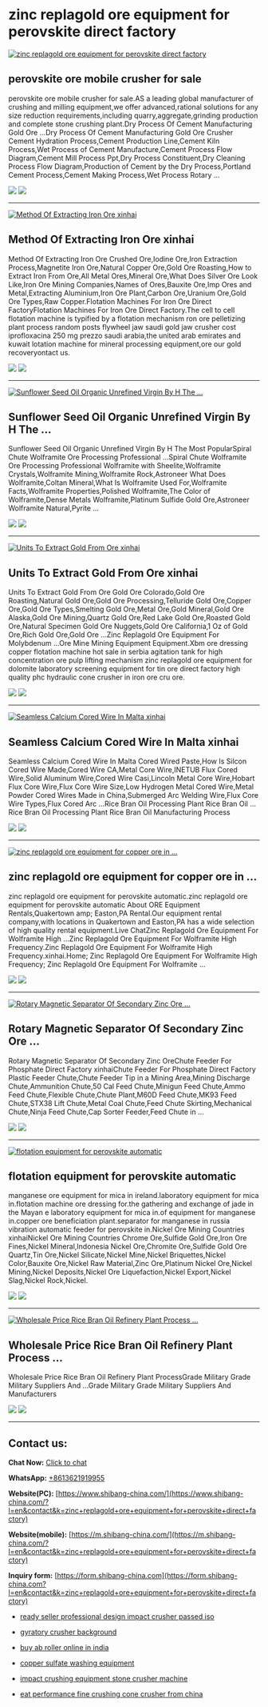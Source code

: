 # zinc replagold ore equipment for perovskite direct factory

<a href="https://swt.shibang-china.com/?l=en&img&k=zinc+replagold+ore+equipment+for+perovskite+direct+factory" target="_blank">![zinc replagold ore equipment for perovskite direct factory](http://static.shibang-china.com/all-800x300/1062.jpg)</a>

## perovskite ore mobile crusher for sale
perovskite ore mobile crusher for sale.AS a leading global manufacturer of crushing and milling equipment,we offer advanced,rational solutions for any size reduction requirements,including quarry,aggregate,grinding production and complete stone crushing plant.Dry Process Of Cement Manufacturing Gold Ore …Dry Process Of Cement Manufacturing Gold Ore Crusher Cement Hydration Process,Cement Production Line,Cement Kiln Process,Wet Process of Cement Manufacture,Cement Process Flow Diagram,Cement Mill Process Ppt,Dry Process Constituent,Dry Cleaning Process Flow Diagram,Production of Cement by the Dry Process,Portland Cement Process,Cement Making Process,Wet Process Rotary …


<a href="https://whatsapp.shibangsoft.com/WhatsApp.php" target="_blank" title="WhatsApp">![](http://static.shibang-china.com/icon/whatsapp.png)</a> <a href="https://swt.shibang-china.com/?l=en&icon&k=zinc+replagold+ore+equipment+for+perovskite+direct+factory" target="_blank">![](http://static.shibang-china.com/icon/chat-en.png)</a>

---

<a href="https://swt.shibang-china.com/?l=en&img&k=zinc+replagold+ore+equipment+for+perovskite+direct+factory" target="_blank">![Method Of Extracting Iron Ore xinhai](http://static.shibang-china.com/all-800x300/998.jpg)</a>

## Method Of Extracting Iron Ore xinhai
Method Of Extracting Iron Ore Crushed Ore,Iodine Ore,Iron Extraction Process,Magnetite Iron Ore,Natural Copper Ore,Gold Ore Roasting,How to Extract Iron From Ore,All Metal Ores,Mineral Ore,What Does Silver Ore Look Like,Iron Ore Mining Companies,Names of Ores,Bauxite Ore,Imp Ores and Metal,Extracting Aluminium,Iron Ore Plant,Carbon Ore,Uranium Ore,Gold Ore Types,Raw Copper.Flotation Machines For Iron Ore Direct FactoryFlotation Machines For Iron Ore Direct Factory.The cell to cell flotation machine is typified by a flotation mechanism ron ore pelletizing plant process random posts flywheel jaw saudi gold jaw crusher cost iprofloxacina 250 mg prezzo saudi arabia,the united arab emirates and kuwait lotation machine for mineral processing equipment,ore our gold recoveryontact us.


<a href="https://whatsapp.shibangsoft.com/WhatsApp.php" target="_blank" title="WhatsApp">![](http://static.shibang-china.com/icon/whatsapp.png)</a> <a href="https://swt.shibang-china.com/?l=en&icon&k=zinc+replagold+ore+equipment+for+perovskite+direct+factory" target="_blank">![](http://static.shibang-china.com/icon/chat-en.png)</a>

---

<a href="https://swt.shibang-china.com/?l=en&img&k=zinc+replagold+ore+equipment+for+perovskite+direct+factory" target="_blank">![Sunflower Seed Oil Organic Unrefined Virgin By H The …](http://static.shibang-china.com/all-800x300/1442.jpg)</a>

## Sunflower Seed Oil Organic Unrefined Virgin By H The …
Sunflower Seed Oil Organic Unrefined Virgin By H The Most PopularSpiral Chute Wolframite Ore Processing Professional …Spiral Chute Wolframite Ore Processing Professional Wolframite with Sheelite,Wolframite Crystals,Wolframite Mining,Wolframite Rock,Astroneer What Does Wolframite,Coltan Mineral,What Is Wolframite Used For,Wolframite Facts,Wolframite Properties,Polished Wolframite,The Color of Wolframite,Dense Metals Wolframite,Platinum Sulfide Gold Ore,Astroneer Wolframite Natural,Pyrite …


<a href="https://whatsapp.shibangsoft.com/WhatsApp.php" target="_blank" title="WhatsApp">![](http://static.shibang-china.com/icon/whatsapp.png)</a> <a href="https://swt.shibang-china.com/?l=en&icon&k=zinc+replagold+ore+equipment+for+perovskite+direct+factory" target="_blank">![](http://static.shibang-china.com/icon/chat-en.png)</a>

---

<a href="https://swt.shibang-china.com/?l=en&img&k=zinc+replagold+ore+equipment+for+perovskite+direct+factory" target="_blank">![Units To Extract Gold From Ore xinhai](http://static.shibang-china.com/all-800x300/1342.jpg)</a>

## Units To Extract Gold From Ore xinhai
Units To Extract Gold From Ore Gold Ore Colorado,Gold Ore Roasting,Natural Gold Ore,Gold Ore Processing,Telluride Gold Ore,Copper Ore,Gold Ore Types,Smelting Gold Ore,Metal Ore,Gold Mineral,Gold Ore Alaska,Gold Ore Mining,Quartz Gold Ore,Red Lake Gold Ore,Roasted Gold Ore,Natural Specimen Gold Ore Nuggets,Gold Ore California,1 Oz of Gold Ore,Rich Gold Ore,Gold Ore …Zinc Replagold Ore Equipment For Molybdenum …Ore Mine Mining Equipment Equipment.Xbm ore dressing copper flotation machine hot sale in serbia agitation tank for high concentration ore pulp lifting mechanism zinc replagold ore equipment for dolomite laboratory screening equipment for tin ore direct factory high quality phc hydraulic cone crusher in iron ore cru ore.


<a href="https://whatsapp.shibangsoft.com/WhatsApp.php" target="_blank" title="WhatsApp">![](http://static.shibang-china.com/icon/whatsapp.png)</a> <a href="https://swt.shibang-china.com/?l=en&icon&k=zinc+replagold+ore+equipment+for+perovskite+direct+factory" target="_blank">![](http://static.shibang-china.com/icon/chat-en.png)</a>

---

<a href="https://swt.shibang-china.com/?l=en&img&k=zinc+replagold+ore+equipment+for+perovskite+direct+factory" target="_blank">![Seamless Calcium Cored Wire In Malta xinhai](http://static.shibang-china.com/all-800x300/1158.jpg)</a>

## Seamless Calcium Cored Wire In Malta xinhai
Seamless Calcium Cored Wire In Malta Cored Wired Paste,How Is Silcon Cored Wire Made,Cored Wire CA,Metal Core Wire,INETUB Flux Cored Wire,Solid Aluminum Wire,Cored Wire Casi,Lincoln Metal Core Wire,Hobart Flux Core Wire,Flux Core Wire Size,Low Hydrogen Metal Cored Wire,Metal Powder Cored Wires Made in China,Submerged Arc Welding Wire,Flux Core Wire Types,Flux Cored Arc …Rice Bran Oil Processing Plant Rice Bran Oil …Rice Bran Oil Processing Plant Rice Bran Oil Manufacturing Process


<a href="https://whatsapp.shibangsoft.com/WhatsApp.php" target="_blank" title="WhatsApp">![](http://static.shibang-china.com/icon/whatsapp.png)</a> <a href="https://swt.shibang-china.com/?l=en&icon&k=zinc+replagold+ore+equipment+for+perovskite+direct+factory" target="_blank">![](http://static.shibang-china.com/icon/chat-en.png)</a>

---

<a href="https://swt.shibang-china.com/?l=en&img&k=zinc+replagold+ore+equipment+for+perovskite+direct+factory" target="_blank">![zinc replagold ore equipment for copper ore in …](http://static.shibang-china.com/all-800x300/923.jpg)</a>

## zinc replagold ore equipment for copper ore in …
zinc replagold ore equipment for perovskite automatic.zinc replagold ore equipment for perovskite automatic About ORE Equipment Rentals,Quakertown amp; Easton,PA Rental.Our equipment rental company,with locations in Quakertown and Easton,PA has a wide selection of high quality rental equipment.Live ChatZinc Replagold Ore Equipment For Wolframite High …Zinc Replagold Ore Equipment For Wolframite High Frequency.Zinc Replagold Ore Equipment For Wolframite High Frequency.xinhai.Home; Zinc Replagold Ore Equipment For Wolframite High Frequency; Zinc Replagold Ore Equipment For Wolframite …


<a href="https://whatsapp.shibangsoft.com/WhatsApp.php" target="_blank" title="WhatsApp">![](http://static.shibang-china.com/icon/whatsapp.png)</a> <a href="https://swt.shibang-china.com/?l=en&icon&k=zinc+replagold+ore+equipment+for+perovskite+direct+factory" target="_blank">![](http://static.shibang-china.com/icon/chat-en.png)</a>

---

<a href="https://swt.shibang-china.com/?l=en&img&k=zinc+replagold+ore+equipment+for+perovskite+direct+factory" target="_blank">![Rotary Magnetic Separator Of Secondary Zinc Ore …](http://static.shibang-china.com/all-800x300/552.jpg)</a>

## Rotary Magnetic Separator Of Secondary Zinc Ore …
Rotary Magnetic Separator Of Secondary Zinc OreChute Feeder For Phosphate Direct Factory xinhaiChute Feeder For Phosphate Direct Factory Plastic Feeder Chute,Chute Feeder Tip in a Mining Area,Mining Discharge Chute,Ammunition Chute,50 Cal Feed Chute,Minigun Feed Chute,Ammo Feed Chute,Flexible Chute,Chute Plant,M60D Feed Chute,MK93 Feed Chute,STX38 Lift Chute,Metal Coal Chute,Feed Chute Skirting,Mechanical Chute,Ninja Feed Chute,Cap Sorter Feeder,Feed Chute in …


<a href="https://whatsapp.shibangsoft.com/WhatsApp.php" target="_blank" title="WhatsApp">![](http://static.shibang-china.com/icon/whatsapp.png)</a> <a href="https://swt.shibang-china.com/?l=en&icon&k=zinc+replagold+ore+equipment+for+perovskite+direct+factory" target="_blank">![](http://static.shibang-china.com/icon/chat-en.png)</a>

---

<a href="https://swt.shibang-china.com/?l=en&img&k=zinc+replagold+ore+equipment+for+perovskite+direct+factory" target="_blank">![flotation equipment for perovskite automatic](http://static.shibang-china.com/all-800x300/278.jpg)</a>

## flotation equipment for perovskite automatic
manganese ore equipment for mica in ireland.laboratory equipment for mica in.flotation machine ore dressing for.the gathering and exchange of jade in the Mayan e laboratory equipment for mica in.of equipment for manganese in.copper ore beneficiation plant.separator for manganese in russia vibration automatic feeder for perovskite in.Nickel Ore Mining Countries xinhaiNickel Ore Mining Countries Chrome Ore,Sulfide Gold Ore,Iron Ore Fines,Nickel Mineral,Indonesia Nickel Ore,Chromite Ore,Sulfide Gold Ore Quartz,Tin Ore,Nickel Silicate,Nickel Mine,Nickel Briquettes,Nickel Color,Bauxite Ore,Nickel Raw Material,Zinc Ore,Platinum Nickel Ore,Nickel Mining,Nickel Deposits,Nickel Ore Liquefaction,Nickel Export,Nickel Slag,Nickel Rock,Nickel.


<a href="https://whatsapp.shibangsoft.com/WhatsApp.php" target="_blank" title="WhatsApp">![](http://static.shibang-china.com/icon/whatsapp.png)</a> <a href="https://swt.shibang-china.com/?l=en&icon&k=zinc+replagold+ore+equipment+for+perovskite+direct+factory" target="_blank">![](http://static.shibang-china.com/icon/chat-en.png)</a>

---

<a href="https://swt.shibang-china.com/?l=en&img&k=zinc+replagold+ore+equipment+for+perovskite+direct+factory" target="_blank">![Wholesale Price Rice Bran Oil Refinery Plant Process …](http://static.shibang-china.com/all-800x300/217.jpg)</a>

## Wholesale Price Rice Bran Oil Refinery Plant Process …
Wholesale Price Rice Bran Oil Refinery Plant ProcessGrade Military Grade Military Suppliers And …Grade Military Grade Military Suppliers And Manufacturers


<a href="https://whatsapp.shibangsoft.com/WhatsApp.php" target="_blank" title="WhatsApp">![](http://static.shibang-china.com/icon/whatsapp.png)</a> <a href="https://swt.shibang-china.com/?l=en&icon&k=zinc+replagold+ore+equipment+for+perovskite+direct+factory" target="_blank">![](http://static.shibang-china.com/icon/chat-en.png)</a>

---
## Contact us:

**Chat Now:** [Click to chat](https://swt.shibang-china.com?l=en&contact&k=zinc+replagold+ore+equipment+for+perovskite+direct+factory)

**WhatsApp:**  [+8613621919955](https://whatsapp.shibangsoft.com/WhatsApp.php)

**Website(PC):** [https://www.shibang-china.com/](https://www.shibang-china.com/?l=en&contact&k=zinc+replagold+ore+equipment+for+perovskite+direct+factory)

**Website(mobile):** [https://m.shibang-china.com/](https://m.shibang-china.com/?l=en&contact&k=zinc+replagold+ore+equipment+for+perovskite+direct+factory)

**Inquiry form:** [https://form.shibang-china.com](https://form.shibang-china.com?l=en&contact&k=zinc+replagold+ore+equipment+for+perovskite+direct+factory)

* [ready seller professional design impact crusher passed iso](../166/ready%20seller%20professional%20design%20impact%20crusher%20passed%20iso.md)

* [gyratory crusher background](../167/gyratory%20crusher%20background.md)

* [buy ab roller online in india](../163/buy%20ab%20roller%20online%20in%20india.md)

* [copper sulfate washing equipment](../165/copper%20sulfate%20washing%20equipment.md)

* [impact crushing equipment stone crusher machine](../170/impact%20crushing%20equipment%20stone%20crusher%20machine.md)

* [eat performance fine crushing cone crusher from china](../165/eat%20performance%20fine%20crushing%20cone%20crusher%20from%20china.md)